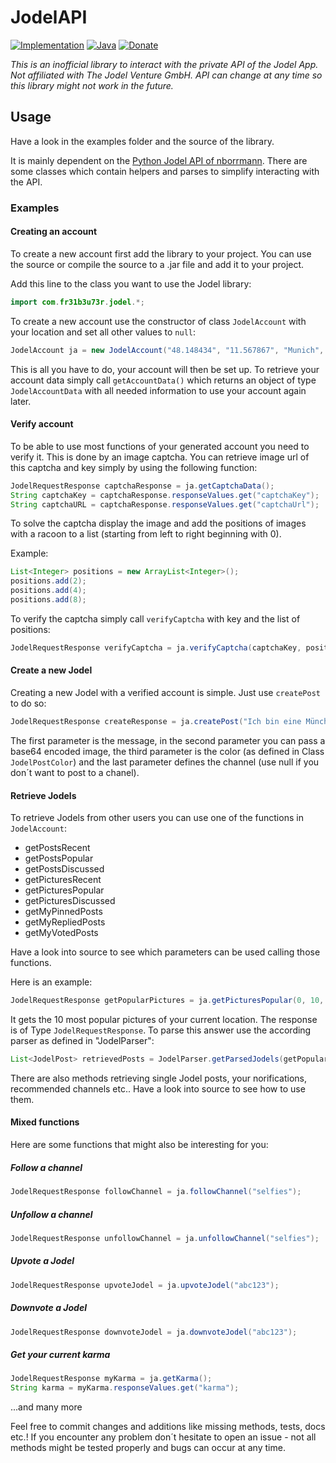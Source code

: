 # JodelAPI
[![Implementation](https://img.shields.io/badge/api--version-4.45.2-brightgreen.svg)]() [![Java](https://img.shields.io/badge/java-8-brightgreen.svg)]() [![Donate](https://img.shields.io/badge/donate-PayPal-brightgreen.svg)](https://www.paypal.com/cgi-bin/webscr?cmd=_s-xclick&hosted_button_id=5654A67GA3GHA)

*This is an inofficial library to interact with the private API of the Jodel App. Not affiliated with The Jodel Venture GmbH. API can change at any time so this library might not work in the future.*

## Usage
Have a look in the examples folder and the source of the library.

It is mainly dependent on the [Python Jodel API of nborrmann](https://github.com/nborrmann/jodel_api). There are some classes which contain helpers and parses to simplify interacting with the API.

### Examples

#### Creating an account
To create a new account first add the library to your project. You can use the source or compile the source to a .jar file and add it to your project.

Add this line to the class you want to use the Jodel library:
```java
import com.fr31b3u73r.jodel.*;
```

To create a new account use the constructor of class ```JodelAccount``` with your location and set all other values to ```null```:
```java
JodelAccount ja = new JodelAccount("48.148434", "11.567867", "Munich", "DE", "Munich", false, null, null, null, null, null);
```

This is all you have to do, your account will then be set up. To retrieve your account data simply call ```getAccountData()``` which returns an object of type ```JodelAccountData``` with all needed information to use your account again later.

#### Verify account
To be able to use most functions of your generated account you need to verify it. This is done by an image captcha. You can retrieve image url of this captcha and key simply by using the following function:
```java
JodelRequestResponse captchaResponse = ja.getCaptchaData();
String captchaKey = captchaResponse.responseValues.get("captchaKey");
String captchaURL = captchaResponse.responseValues.get("captchaUrl");
```

To solve the captcha display the image and add the positions of images with a racoon to a list (starting from left to right beginning with 0).

Example:
```java
List<Integer> positions = new ArrayList<Integer>();
positions.add(2);
positions.add(4);
positions.add(8);
```

To verify the captcha simply call ```verifyCaptcha``` with key and the list of positions:
```java
JodelRequestResponse verifyCaptcha = ja.verifyCaptcha(captchaKey, positions);
```


#### Create a new Jodel
Creating a new Jodel with a verified account is simple. Just use ```createPost``` to do so:
```java
JodelRequestResponse createResponse = ja.createPost("Ich bin eine Münchner Ampel", null, JodelPostColor.RED, null);
```
The first parameter is the message, in the second parameter you can pass a base64 encoded image, the third parameter is the color (as defined in Class ```JodelPostColor```) and the last parameter defines the channel (use null if you don´t want to post to a chanel).


#### Retrieve Jodels
To retrieve Jodels from other users you can use one of the functions in ```JodelAccount```:
* getPostsRecent
* getPostsPopular
* getPostsDiscussed
* getPicturesRecent
* getPicturesPopular
* getPicturesDiscussed
* getMyPinnedPosts
* getMyRepliedPosts
* getMyVotedPosts

Have a look into source to see which parameters can be used calling those functions.

Here is an example:
```java
JodelRequestResponse getPopularPictures = ja.getPicturesPopular(0, 10, null);
```
It gets the 10 most popular pictures of your current location. The response is of Type ```JodelRequestResponse```. To parse this answer use the according parser as defined in "JodelParser":
```java
List<JodelPost> retrievedPosts = JodelParser.getParsedJodels(getPopularPictures.rawResponseMessage);
```

There are also methods retrieving single Jodel posts, your norifications, recommended channels etc.. Have a look into source to see how to use them.

#### Mixed functions
Here are some functions that might also be interesting for you:
##### Follow a channel
```java
JodelRequestResponse followChannel = ja.followChannel("selfies");
```
##### Unfollow a channel
```java
JodelRequestResponse unfollowChannel = ja.unfollowChannel("selfies");
```
##### Upvote a Jodel
```java
JodelRequestResponse upvoteJodel = ja.upvoteJodel("abc123");
```
##### Downvote a Jodel
```java
JodelRequestResponse downvoteJodel = ja.downvoteJodel("abc123");
```
##### Get your current karma
```java
JodelRequestResponse myKarma = ja.getKarma();
String karma = myKarma.responseValues.get("karma");
```
...and many more

Feel free to commit changes and additions like missing methods, tests, docs etc.!
If you encounter any problem don´t hesitate to open an issue - not all methods might be tested properly and bugs can occur at any time.